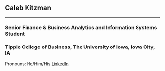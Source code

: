 ## Caleb Kitzman
***
### Senior Finance & Business Analytics and Information Systems Student 
### Tippie College of Business, The University of Iowa, Iowa City, IA
Pronouns: He/Him/His
[LinkedIn](https://www.linkedin.com/in/calebkitzman/)



<!--
**ckitzman/ckitzman** is a ✨ _special_ ✨ repository because its `README.md` (this file) appears on your GitHub profile.

Here are some ideas to get you started:

- 🔭 I’m currently working on ...
- 🌱 I’m currently learning ...
- 👯 I’m looking to collaborate on ...
- 🤔 I’m looking for help with ...
- 💬 Ask me about ...
- 📫 How to reach me: ...
- 😄 Pronouns: ...
- ⚡ Fun fact: ...
-->


